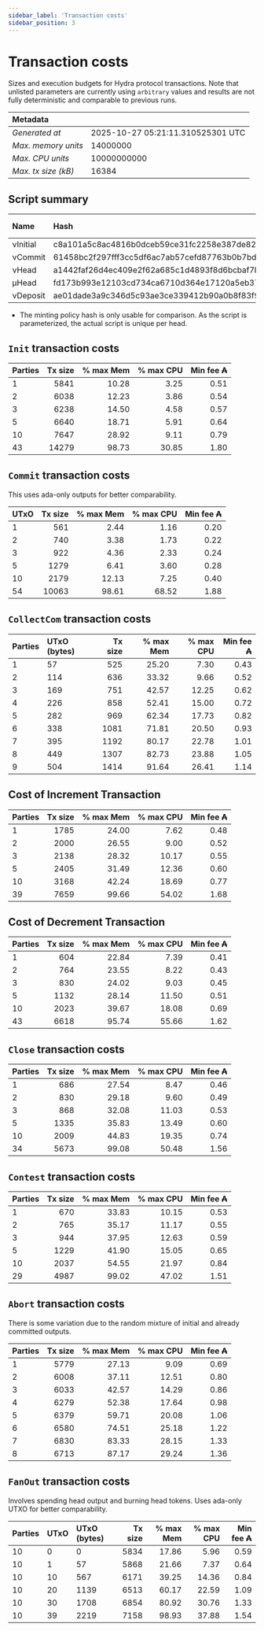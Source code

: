```yaml
--- 
sidebar_label: 'Transaction costs' 
sidebar_position: 3 
--- 
```


# Transaction costs 

Sizes and execution budgets for Hydra protocol transactions. Note that unlisted parameters are currently using `arbitrary` values and results are not fully deterministic and comparable to previous runs.

| Metadata | |
| :--- | :--- |
| _Generated at_ | 2025-10-27 05:21:11.310525301 UTC |
| _Max. memory units_ | 14000000 |
| _Max. CPU units_ | 10000000000 |
| _Max. tx size (kB)_ | 16384 |

## Script summary

| Name   | Hash | Size (Bytes) 
| :----- | :--- | -----------: 
| νInitial | c8a101a5c8ac4816b0dceb59ce31fc2258e387de828f02961d2f2045 | 2652 | 
| νCommit | 61458bc2f297fff3cc5df6ac7ab57cefd87763b0b7bd722146a1035c | 685 | 
| νHead | a1442faf26d4ec409e2f62a685c1d4893f8d6bcbaf7bcb59d6fa1340 | 14599 | 
| μHead | fd173b993e12103cd734ca6710d364e17120a5eb37a224c64ab2b188* | 5284 | 
| νDeposit | ae01dade3a9c346d5c93ae3ce339412b90a0b8f83f94ec6baa24e30c | 1102 | 

* The minting policy hash is only usable for comparison. As the script is parameterized, the actual script is unique per head.

## `Init` transaction costs

| Parties | Tx size | % max Mem | % max CPU | Min fee ₳ |
| :------ | ------: | --------: | --------: | --------: |
| 1| 5841 | 10.28 | 3.25 | 0.51 |
| 2| 6038 | 12.23 | 3.86 | 0.54 |
| 3| 6238 | 14.50 | 4.58 | 0.57 |
| 5| 6640 | 18.71 | 5.91 | 0.64 |
| 10| 7647 | 28.92 | 9.11 | 0.79 |
| 43| 14279 | 98.73 | 30.85 | 1.80 |


## `Commit` transaction costs
 This uses ada-only outputs for better comparability.

| UTxO | Tx size | % max Mem | % max CPU | Min fee ₳ |
| :--- | ------: | --------: | --------: | --------: |
| 1| 561 | 2.44 | 1.16 | 0.20 |
| 2| 740 | 3.38 | 1.73 | 0.22 |
| 3| 922 | 4.36 | 2.33 | 0.24 |
| 5| 1279 | 6.41 | 3.60 | 0.28 |
| 10| 2179 | 12.13 | 7.25 | 0.40 |
| 54| 10063 | 98.61 | 68.52 | 1.88 |


## `CollectCom` transaction costs

| Parties | UTxO (bytes) |Tx size | % max Mem | % max CPU | Min fee ₳ |
| :------ | :----------- |------: | --------: | --------: | --------: |
| 1 | 57 | 525 | 25.20 | 7.30 | 0.43 |
| 2 | 114 | 636 | 33.32 | 9.66 | 0.52 |
| 3 | 169 | 751 | 42.57 | 12.25 | 0.62 |
| 4 | 226 | 858 | 52.41 | 15.00 | 0.72 |
| 5 | 282 | 969 | 62.34 | 17.73 | 0.82 |
| 6 | 338 | 1081 | 71.81 | 20.50 | 0.93 |
| 7 | 395 | 1192 | 80.17 | 22.78 | 1.01 |
| 8 | 449 | 1307 | 82.73 | 23.88 | 1.05 |
| 9 | 504 | 1414 | 91.64 | 26.41 | 1.14 |


## Cost of Increment Transaction

| Parties | Tx size | % max Mem | % max CPU | Min fee ₳ |
| :------ | ------: | --------: | --------: | --------: |
| 1| 1785 | 24.00 | 7.62 | 0.48 |
| 2| 2000 | 26.55 | 9.00 | 0.52 |
| 3| 2138 | 28.32 | 10.17 | 0.55 |
| 5| 2405 | 31.49 | 12.36 | 0.60 |
| 10| 3168 | 42.24 | 18.69 | 0.77 |
| 39| 7659 | 99.66 | 54.02 | 1.68 |


## Cost of Decrement Transaction

| Parties | Tx size | % max Mem | % max CPU | Min fee ₳ |
| :------ | ------: | --------: | --------: | --------: |
| 1| 604 | 22.84 | 7.39 | 0.41 |
| 2| 764 | 23.55 | 8.22 | 0.43 |
| 3| 830 | 24.02 | 9.03 | 0.45 |
| 5| 1132 | 28.14 | 11.50 | 0.51 |
| 10| 2023 | 39.67 | 18.08 | 0.69 |
| 43| 6618 | 95.74 | 55.66 | 1.62 |


## `Close` transaction costs

| Parties | Tx size | % max Mem | % max CPU | Min fee ₳ |
| :------ | ------: | --------: | --------: | --------: |
| 1| 686 | 27.54 | 8.47 | 0.46 |
| 2| 830 | 29.18 | 9.60 | 0.49 |
| 3| 868 | 32.08 | 11.03 | 0.53 |
| 5| 1335 | 35.83 | 13.49 | 0.60 |
| 10| 2009 | 44.83 | 19.35 | 0.74 |
| 34| 5673 | 99.08 | 50.48 | 1.56 |


## `Contest` transaction costs

| Parties | Tx size | % max Mem | % max CPU | Min fee ₳ |
| :------ | ------: | --------: | --------: | --------: |
| 1| 670 | 33.83 | 10.15 | 0.53 |
| 2| 765 | 35.17 | 11.17 | 0.55 |
| 3| 944 | 37.95 | 12.63 | 0.59 |
| 5| 1229 | 41.90 | 15.05 | 0.65 |
| 10| 2037 | 54.55 | 21.97 | 0.84 |
| 29| 4987 | 99.02 | 47.02 | 1.51 |


## `Abort` transaction costs
There is some variation due to the random mixture of initial and already committed outputs.

| Parties | Tx size | % max Mem | % max CPU | Min fee ₳ |
| :------ | ------: | --------: | --------: | --------: |
| 1| 5779 | 27.13 | 9.09 | 0.69 |
| 2| 6008 | 37.11 | 12.51 | 0.80 |
| 3| 6033 | 42.57 | 14.29 | 0.86 |
| 4| 6279 | 52.38 | 17.64 | 0.98 |
| 5| 6379 | 59.71 | 20.08 | 1.06 |
| 6| 6580 | 74.51 | 25.18 | 1.22 |
| 7| 6830 | 83.33 | 28.15 | 1.33 |
| 8| 6713 | 87.17 | 29.24 | 1.36 |


## `FanOut` transaction costs
Involves spending head output and burning head tokens. Uses ada-only UTXO for better comparability.

| Parties | UTxO  | UTxO (bytes) | Tx size | % max Mem | % max CPU | Min fee ₳ |
| :------ | :---- | :----------- | ------: | --------: | --------: | --------: |
| 10 | 0 | 0 | 5834 | 17.86 | 5.96 | 0.59 |
| 10 | 1 | 57 | 5868 | 21.66 | 7.37 | 0.64 |
| 10 | 10 | 567 | 6171 | 39.25 | 14.36 | 0.84 |
| 10 | 20 | 1139 | 6513 | 60.17 | 22.59 | 1.09 |
| 10 | 30 | 1708 | 6854 | 80.92 | 30.76 | 1.33 |
| 10 | 39 | 2219 | 7158 | 98.93 | 37.88 | 1.54 |

